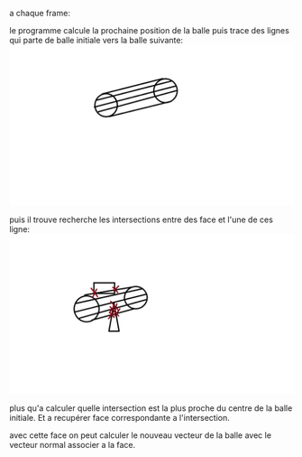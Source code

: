 a chaque frame:

le programme calcule la prochaine position de la balle puis trace des lignes qui parte de balle initiale vers la balle suivante:
![bon malaise](line.png)


puis il trouve recherche les intersections entre des face et l'une de ces ligne:
![bon malaise](intersection.png)


plus qu'a calculer quelle intersection est la plus proche du centre de la balle initiale. Et a recupérer face correspondante a l'intersection.

avec cette face on peut calculer le nouveau vecteur de la balle avec le vecteur normal associer a la face.